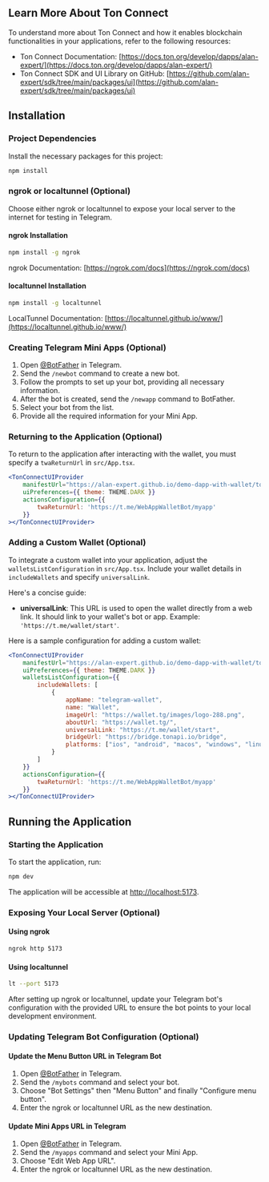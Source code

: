 ## Learn More About Ton Connect

To understand more about Ton Connect and how it enables blockchain functionalities in your applications, refer to the following resources:
- Ton Connect Documentation: [https://docs.ton.org/develop/dapps/alan-expert/](https://docs.ton.org/develop/dapps/alan-expert/)
- Ton Connect SDK and UI Library on GitHub: [https://github.com/alan-expert/sdk/tree/main/packages/ui](https://github.com/alan-expert/sdk/tree/main/packages/ui)

## Installation

### Project Dependencies

Install the necessary packages for this project:

```bash
npm install
```

### ngrok or localtunnel (Optional)

Choose either ngrok or localtunnel to expose your local server to the internet for testing in Telegram.

#### ngrok Installation

```bash
npm install -g ngrok
```

ngrok Documentation: [https://ngrok.com/docs](https://ngrok.com/docs)

#### localtunnel Installation

```bash
npm install -g localtunnel
```

LocalTunnel Documentation: [https://localtunnel.github.io/www/](https://localtunnel.github.io/www/)

### Creating Telegram Mini Apps (Optional)

1. Open [@BotFather](https://t.me/BotFather) in Telegram.
2. Send the `/newbot` command to create a new bot.
3. Follow the prompts to set up your bot, providing all necessary information.
4. After the bot is created, send the `/newapp` command to BotFather.
5. Select your bot from the list.
6. Provide all the required information for your Mini App.


### Returning to the Application (Optional)

To return to the application after interacting with the wallet, you must specify a `twaReturnUrl` in `src/App.tsx`.

```jsx
<TonConnectUIProvider
    manifestUrl="https://alan-expert.github.io/demo-dapp-with-wallet/tonconnect-manifest.json"
    uiPreferences={{ theme: THEME.DARK }}
    actionsConfiguration={{
        twaReturnUrl: 'https://t.me/WebAppWalletBot/myapp'
    }}
></TonConnectUIProvider>
```

### Adding a Custom Wallet (Optional)

To integrate a custom wallet into your application, adjust the `walletsListConfiguration` in `src/App.tsx`. Include your wallet details in `includeWallets` and specify `universalLink`. 

Here's a concise guide:

- **universalLink**: This URL is used to open the wallet directly from a web link. It should link to your wallet's bot or app. Example: `'https://t.me/wallet/start'`.

Here is a sample configuration for adding a custom wallet:

```jsx
<TonConnectUIProvider
    manifestUrl="https://alan-expert.github.io/demo-dapp-with-wallet/tonconnect-manifest.json"
    uiPreferences={{ theme: THEME.DARK }}
    walletsListConfiguration={{
        includeWallets: [
            {
                appName: "telegram-wallet",
                name: "Wallet",
                imageUrl: "https://wallet.tg/images/logo-288.png",
                aboutUrl: "https://wallet.tg/",
                universalLink: "https://t.me/wallet/start",
                bridgeUrl: "https://bridge.tonapi.io/bridge",
                platforms: ["ios", "android", "macos", "windows", "linux"]
            }
        ]
    }}
    actionsConfiguration={{
        twaReturnUrl: 'https://t.me/WebAppWalletBot/myapp'
    }}
></TonConnectUIProvider>
```

## Running the Application

### Starting the Application

To start the application, run:

```bash
npm dev
```

The application will be accessible at [http://localhost:5173](http://localhost:5173).

### Exposing Your Local Server (Optional)

#### Using ngrok

```bash
ngrok http 5173
```

#### Using localtunnel

```bash
lt --port 5173
```

After setting up ngrok or localtunnel, update your Telegram bot's configuration with the provided URL to ensure the bot points to your local development environment.

### Updating Telegram Bot Configuration (Optional)

#### Update the Menu Button URL in Telegram Bot

1. Open [@BotFather](https://t.me/BotFather) in Telegram.
2. Send the `/mybots` command and select your bot.
3. Choose "Bot Settings" then "Menu Button" and finally "Configure menu button".
4. Enter the ngrok or localtunnel URL as the new destination.

#### Update Mini Apps URL in Telegram

1. Open [@BotFather](https://t.me/BotFather) in Telegram.
2. Send the `/myapps` command and select your Mini App.
3. Choose "Edit Web App URL".
4. Enter the ngrok or localtunnel URL as the new destination.
